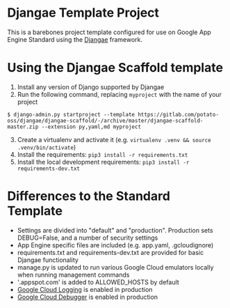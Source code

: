 # Djangae Template Project

This is a barebones project template configured for use on Google App Engine Standard
using the [Djangae](https://github.com/potatolondon/djangae) framework.

# Using the Djangae Scaffold template

1. Install any version of Django supported by Djangae
2. Run the following command, replacing `myproject` with the name of your project

```
$ django-admin.py startproject --template https://gitlab.com/potato-oss/djangae/djangae-scaffold/-/archive/master/djangae-scaffold-master.zip --extension py,yaml,md myproject
```

3. Create a virtualenv and activate it (e.g. `virtualenv .venv && source .venv/bin/activate`)
4. Install the requirements: `pip3 install -r requirements.txt`
5. Install the local development requirements: `pip3 install -r requirements-dev.txt`

# Differences to the Standard Template

 - Settings are divided into "default" and "production". Production sets DEBUG=False, and a number of security
   settings
 - App Engine specific files are included (e.g. app.yaml, .gcloudignore)
 - requirements.txt and requirements-dev.txt are provided for basic Djangae functionality
 - manage.py is updated to run various Google Cloud emulators locally when running management commands
 - '.appspot.com' is added to ALLOWED_HOSTS by default
 - [Google Cloud Logging](https://cloud.google.com/logging/docs) is enabled in production
 - [Google Cloud Debugger](https://cloud.google.com/debugger/docs/setup/python) is enabled in production
